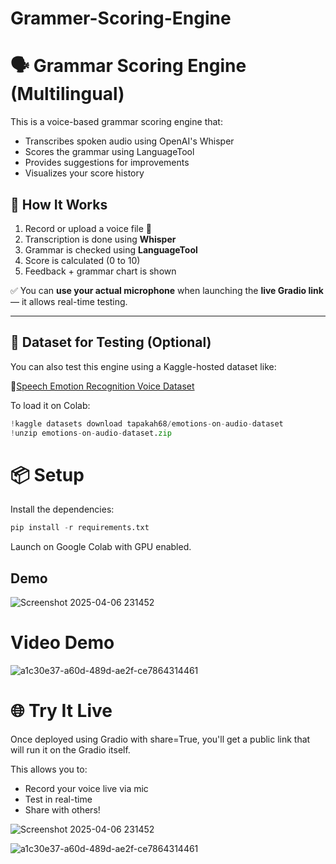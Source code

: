 # Grammer-Scoring-Engine

# 🗣️ Grammar Scoring Engine (Multilingual)

This is a voice-based grammar scoring engine that:
- Transcribes spoken audio using OpenAI's Whisper
- Scores the grammar using LanguageTool
- Provides suggestions for improvements
- Visualizes your score history

## 🚀 How It Works

1. Record or upload a voice file 🎤
2. Transcription is done using **Whisper**
3. Grammar is checked using **LanguageTool**
4. Score is calculated (0 to 10)
5. Feedback + grammar chart is shown

✅ You can **use your actual microphone** when launching the **live Gradio link** — it allows real-time testing.

---

## 📂 Dataset for Testing (Optional)

You can also test this engine using a Kaggle-hosted dataset like:

🔗[Speech Emotion Recognition Voice Dataset](https://www.kaggle.com/datasets/tapakah68/emotions-on-audio-dataset)

To load it on Colab:

```python
!kaggle datasets download tapakah68/emotions-on-audio-dataset
!unzip emotions-on-audio-dataset.zip

```
# 📦 Setup

Install the dependencies:

```python 
pip install -r requirements.txt

```
Launch on Google Colab with GPU enabled.




## Demo

![Screenshot 2025-04-06 231452](https://github.com/user-attachments/assets/c4ddd878-4dd5-408b-a365-b667b8ad7113)

# Video Demo 
![a1c30e37-a60d-489d-ae2f-ce7864314461](https://github.com/user-attachments/assets/33861ee2-8941-4de8-bf1f-9db07010b852)

# 🌐 Try It Live
Once deployed using Gradio with share=True, you'll get a public link that will run it on the Gradio itself.

This allows you to:

- Record your voice live via mic
- Test in real-time
- Share with others!

![Screenshot 2025-04-06 231452](https://github.com/user-attachments/assets/c4ddd878-4dd5-408b-a365-b667b8ad7113)


![a1c30e37-a60d-489d-ae2f-ce7864314461](https://github.com/user-attachments/assets/33861ee2-8941-4de8-bf1f-9db07010b852)
